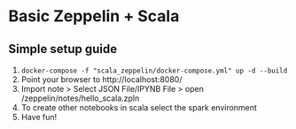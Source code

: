 # Basic Zeppelin + Scala

## Simple setup guide
1. `docker-compose -f "scala_zeppelin/docker-compose.yml" up -d --build`
2. Point your browser to http://localhost:8080/
3. Import note > Select JSON File/IPYNB File > open /zeppelin/notes/hello_scala.zpln
4. To create other notebooks in scala select the spark environment
5. Have fun!



